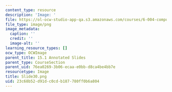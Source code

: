```yaml
---
content_type: resource
description: 'Image: '
file: https://ol-ocw-studio-app-qa.s3.amazonaws.com/courses/6-004-computation-structures-spring-2017/23c68b52d91dc0cdb187780ff0b6a804_Slide30.png
file_type: image/png
image_metadata:
  caption: ''
  credit: ''
  image-alt: ''
learning_resource_types: []
ocw_type: OCWImage
parent_title: 15.1 Annotated Slides
parent_type: CourseSection
parent_uid: 76ea0269-3b06-ecaa-e0bb-d8ca4be4bb7e
resourcetype: Image
title: Slide30.png
uid: 23c68b52-d91d-c0cd-b187-780ff0b6a804
---
```

